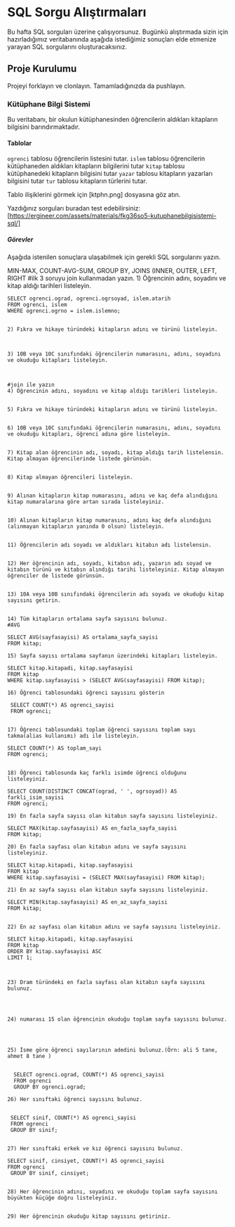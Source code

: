 # SQL Sorgu Alıştırmaları

Bu hafta SQL sorguları üzerine çalışıyorsunuz. Bugünkü alıştırmada sizin için hazırladığımız veritabanında aşağıda istediğimiz sonuçları elde etmenize yarayan SQL sorgularını oluşturacaksınız.

## Proje Kurulumu
Projeyi forklayın ve clonlayın. Tamamladığınızda da pushlayın.

### Kütüphane Bilgi Sistemi

Bu veritabanı, bir okulun kütüphanesinden öğrencilerin aldıkları kitapların bilgisini barındırmaktadır.

#### Tablolar 
`ogrenci` tablosu öğrencilerin listesini tutar.
`islem` tablosu öğrencilerin kütüphaneden aldıkları kitapların bilgilerini tutar
`kitap` tablosu kütüphanedeki kitapların bilgisini tutar
`yazar` tablosu kitapların yazarları bilgisini tutar
`tur` tablosu kitapların türlerini tutar.

Tablo ilişiklerini görmek için [ktphn.png] dosyasına göz atın.

Yazdığınız sorguları buradan test edebilirsiniz: [https://ergineer.com/assets/materials/fkg36so5-kutuphanebilgisistemi-sql/]


##### Görevler
Aşağıda istenilen sonuçlara ulaşabilmek için gerekli SQL sorgularını yazın. 


MIN-MAX, COUNT-AVG-SUM, GROUP BY, JOINS (INNER, OUTER, LEFT, RIGHT
	#ilk 3 soruyu join kullanmadan yazın.
	1) Öğrencinin adını, soyadını ve kitap aldığı tarihleri listeleyin.
	
    SELECT ogrenci.ograd, ogrenci.ogrsoyad, islem.atarih
    FROM ogrenci, islem
    WHERE ogrenci.ogrno = islem.islemno;

	
	2) Fıkra ve hikaye türündeki kitapların adını ve türünü listeleyin.
	

	
	3) 10B veya 10C sınıfındaki öğrencilerin numarasını, adını, soyadını ve okuduğu kitapları listeleyin.


	
	#join ile yazın
	4) Öğrencinin adını, soyadını ve kitap aldığı tarihleri listeleyin.
	
	
	5) Fıkra ve hikaye türündeki kitapların adını ve türünü listeleyin.
	
	
	6) 10B veya 10C sınıfındaki öğrencilerin numarasını, adını, soyadını ve okuduğu kitapları, öğrenci adına göre listeleyin.
	
	
	7) Kitap alan öğrencinin adı, soyadı, kitap aldığı tarih listelensin. Kitap almayan öğrencilerinde listede görünsün.
	
	
	8) Kitap almayan öğrencileri listeleyin.
	
	
	9) Alınan kitapların kitap numarasını, adını ve kaç defa alındığını kitap numaralarına göre artan sırada listeleyiniz.
	
	
	10) Alınan kitapların kitap numarasını, adını kaç defa alındığını (alınmayan kitapların yanında 0 olsun) listeleyin.


	11) Öğrencilerin adı soyadı ve aldıkları kitabın adı listelensin.
	
	
	12) Her öğrencinin adı, soyadı, kitabın adı, yazarın adı soyad ve kitabın türünü ve kitabın alındığı tarihi listeleyiniz. Kitap almayan öğrenciler de listede görünsün.
	
	
	13) 10A veya 10B sınıfındaki öğrencilerin adı soyadı ve okuduğu kitap sayısını getirin.
	
	
	14) Tüm kitapların ortalama sayfa sayısını bulunuz.
	#AVG

	SELECT AVG(sayfasayisi) AS ortalama_sayfa_sayisi
    FROM kitap;
	
	15) Sayfa sayısı ortalama sayfanın üzerindeki kitapları listeleyin.
	
	SELECT kitap.kitapadi, kitap.sayfasayisi
    FROM kitap
    WHERE kitap.sayfasayisi > (SELECT AVG(sayfasayisi) FROM kitap);
	
	16) Öğrenci tablosundaki öğrenci sayısını gösterin
	
     SELECT COUNT(*) AS ogrenci_sayisi
     FROM ogrenci;

	
	17) Öğrenci tablosundaki toplam öğrenci sayısını toplam sayı takma(alias kullanımı) adı ile listeleyin.

	SELECT COUNT(*) AS toplam_sayi
    FROM ogrenci;
	
	
	18) Öğrenci tablosunda kaç farklı isimde öğrenci olduğunu listeleyiniz.
	
	SELECT COUNT(DISTINCT CONCAT(ograd, ' ', ogrsoyad)) AS farkli_isim_sayisi
    FROM ogrenci;
	
	19) En fazla sayfa sayısı olan kitabın sayfa sayısını listeleyiniz.
	
	SELECT MAX(kitap.sayfasayisi) AS en_fazla_sayfa_sayisi
    FROM kitap;
	
	20) En fazla sayfası olan kitabın adını ve sayfa sayısını listeleyiniz.
	
	SELECT kitap.kitapadi, kitap.sayfasayisi
    FROM kitap
    WHERE kitap.sayfasayisi = (SELECT MAX(sayfasayisi) FROM kitap);
	
	21) En az sayfa sayısı olan kitabın sayfa sayısını listeleyiniz.
	
	SELECT MIN(kitap.sayfasayisi) AS en_az_sayfa_sayisi
    FROM kitap;

	
	22) En az sayfası olan kitabın adını ve sayfa sayısını listeleyiniz.
	
	SELECT kitap.kitapadi, kitap.sayfasayisi
    FROM kitap
    ORDER BY kitap.sayfasayisi ASC
    LIMIT 1;


	
	23) Dram türündeki en fazla sayfası olan kitabın sayfa sayısını bulunuz.
	


	
	24) numarası 15 olan öğrencinin okuduğu toplam sayfa sayısını bulunuz.


	
	
	25) İsme göre öğrenci sayılarının adedini bulunuz.(Örn: ali 5 tane, ahmet 8 tane )


      SELECT ogrenci.ograd, COUNT(*) AS ogrenci_sayisi
      FROM ogrenci
      GROUP BY ogrenci.ograd;
	
	26) Her sınıftaki öğrenci sayısını bulunuz.
	

     SELECT sinif, COUNT(*) AS ogrenci_sayisi
     FROM ogrenci
     GROUP BY sinif;
     
	
	27) Her sınıftaki erkek ve kız öğrenci sayısını bulunuz.

	SELECT sinif, cinsiyet, COUNT(*) AS ogrenci_sayisi
    FROM ogrenci
     GROUP BY sinif, cinsiyet;
	
	
	28) Her öğrencinin adını, soyadını ve okuduğu toplam sayfa sayısını büyükten küçüğe doğru listeleyiniz.
	
	
	29) Her öğrencinin okuduğu kitap sayısını getiriniz.

     
